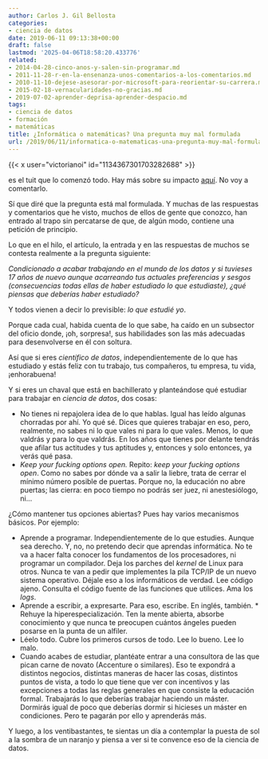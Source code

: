 ```yaml
---
author: Carlos J. Gil Bellosta
categories:
- ciencia de datos
date: 2019-06-11 09:13:38+00:00
draft: false
lastmod: '2025-04-06T18:58:20.433776'
related:
- 2014-04-28-cinco-anos-y-salen-sin-programar.md
- 2011-11-28-r-en-la-ensenanza-unos-comentarios-a-los-comentarios.md
- 2010-11-10-dejese-asesorar-por-microsoft-para-reorientar-su-carrera.md
- 2015-02-18-vernacularidades-no-gracias.md
- 2019-07-02-aprender-deprisa-aprender-despacio.md
tags:
- ciencia de datos
- formación
- matemáticas
title: ¿Informática o matemáticas? Una pregunta muy mal formulada
url: /2019/06/11/informatica-o-matematicas-una-pregunta-muy-mal-formulada/
---
```


{{< x user="victorianoi" id="1134367301703282688" >}}

es el tuit que lo comenzó todo. Hay más sobre su impacto [aquí](https://medium.com/@victoriano/inform%C3%A1tica-o-matem%C3%A1ticas-qu%C3%A9-carrera-estudiar-si-te-quieres-dedicar-al-mundo-de-los-datos-62670c465e40). No voy a comentarlo.


Sí que diré que la pregunta está mal formulada. Y muchas de las respuestas y comentarios que he visto, muchos de ellos de gente que conozco, han entrado al trapo sin percatarse de que, de algún modo, contiene una petición de principio.

Lo que en el hilo, el artículo, la entrada y en las respuestas de muchos se contesta realmente a la pregunta siguiente:

_Condicionado a acabar trabajando en el mundo de los datos y si tuvieses 17 años de nuevo aunque acarreando tus actuales preferencias y sesgos (consecuencias todas ellas de haber estudiado lo que estudiaste), ¿qué piensas que deberías haber estudiado?_

Y todos vienen a decir lo previsible: _lo que estudié yo_.

Porque cada cual, habida cuenta de lo que sabe, ha caído en un subsector del oficio donde, ¡oh, sorpresa!, sus habilidades son las más adecuadas para desenvolverse en él con soltura.

Así que si eres _científico de datos_, independientemente de lo que has estudiado y estás feliz con tu trabajo, tus compañeros, tu empresa, tu vida, ¡enhorabuena!

Y si eres un chaval que está en bachillerato y planteándose qué estudiar para trabajar en _ciencia de datos_, dos cosas:

* No tienes ni repajolera idea de lo que hablas. Igual has leído algunas chorradas por ahí. Yo qué sé. Dices que quieres trabajar en eso, pero, realmente, no sabes ni lo que vales ni para lo que vales. Menos, lo que valdrás y para  lo que valdrás. En los años que tienes por delante tendrás que afilar tus actitudes y tus aptitudes y, entonces y solo entonces, ya verás qué pasa.
* _Keep your fucking options open._ Repito: _keep your fucking options open_. Como no sabes por dónde va a salir la liebre, trata de cerrar el mínimo número posible de puertas. Porque no, la educación no abre puertas; las cierra: en poco tiempo no podrás ser juez, ni anestesiólogo, ni...

¿Cómo mantener tus opciones abiertas? Pues hay varios mecanismos básicos. Por ejemplo:

* Aprende a programar. Independientemente de lo que estudies. Aunque sea derecho. Y, no, no pretendo decir que aprendas informática. No te va a hacer falta conocer los fundamentos de los procesadores, ni programar un compilador. Deja los parches del _kernel_ de Linux para otros. Nunca te van a pedir que implementes la pila TCP/IP de un nuevo sistema operativo. Déjale eso a los informáticos de verdad. Lee código ajeno. Consulta el código fuente de las funciones que utilices. Ama los _logs_.
* Aprende a escribir, a expresarte. Para eso, escribe. En inglés, también. * Rehuye la hiperespecialización. Ten la mente abierta, absorbe conocimiento y que nunca te preocupen cuántos ángeles pueden posarse en la punta de un alfiler.
* Léelo todo. Cubre los primeros cursos de todo. Lee lo bueno. Lee lo malo.
* Cuando acabes de estudiar, plantéate entrar a una consultora de las que pican carne de novato (Accenture o similares). Eso te expondrá a distintos negocios, distintas maneras de hacer las cosas, distintos puntos de vista, a todo lo que tiene que ver con incentivos y las excepciones a todas las reglas generales en que consiste la educación formal. Trabajarás lo que deberías trabajar haciendo un máster. Dormirás igual de poco que deberías dormir si hicieses un máster en condiciones. Pero te pagarán por ello y aprenderás más.

Y luego, a los ventibastantes, te sientas un día a contemplar la puesta de sol a la sombra de un naranjo y piensa a ver si te convence eso de la ciencia de datos.
